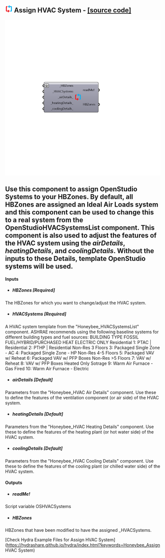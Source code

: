 ## ![](../../images/icons/Assign_HVAC_System.png) Assign HVAC System - [[source code]](https://github.com/mostaphaRoudsari/honeybee/tree/master/src/Honeybee_Assign%20HVAC%20System.py)

![](../../images/components/Assign_HVAC_System.png)

Use this component to assign OpenStudio Systems to your HBZones.  By default, all HBZones are assigned an Ideal Air Loads system and this component can be used to change this to a real system from the OpenStudioHVACSystemsList component.
 This component is also used to adjust the features of the HVAC system using the _airDetails_, _heatingDetails_, and _coolingDetails_.  Without the inputs to these Details, template OpenStudio systems will be used.
 -
 

#### Inputs
* ##### HBZones [Required]
The HBZones for which you want to change/adjust the HVAC system.
* ##### HVACSystems [Required]
A HVAC system template from the "Honeybee_HVACSystemsList" component.  ASHRAE recommends using the following baseline systems for different building types and fuel sources:
 BUILDING TYPE               FOSSIL FUEL/HYBRID/PURCHASED HEAT           ELECTRIC ONLY
 Residential                        1: PTAC | Residential                                                  2: PTHP | Residential
 Non-Res 3 Floors             3: Packaged Single Zone - AC                                   4: Packaged Single Zone - HP
 Non-Res 4-5 Floors          5: Packaged VAV w/ Reheat                                       6: Packaged VAV w/ PFP Boxes
 Non-Res >5 Floors           7: VAV w/ Reheat                                                        8: VAV w/ PFP Boxes
 Heated Only Sotrage         9: Warm Air Furnace - Gas Fired                              10: Warm Air Furnace - Electric
* ##### airDetails [Default]
Parameters from the "Honeybee_HVAC Air Details" component. Use these to define the features of the ventilation component (or air side) of the HVAC system.
* ##### heatingDetails [Default]
Parameters from the "Honeybee_HVAC Heating Details" component.  Use these to define the features of the heating plant (or hot water side) of the HVAC system.
* ##### coolingDetails [Default]
Parameters from the "Honeybee_HVAC Cooling Details" component.  Use these to define the features of the cooling plant (or chilled water side) of the HVAC system.

#### Outputs
* ##### readMe!
Script variable OSHVACSystems
* ##### HBZones
HBZones that have been modified to have the assigned _HVACSystems.


[Check Hydra Example Files for Assign HVAC System](https://hydrashare.github.io/hydra/index.html?keywords=Honeybee_Assign HVAC System)